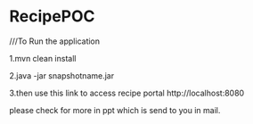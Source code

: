 # RecipePOC

///To Run the application


1.mvn clean install 

2.java -jar snapshotname.jar

3.then use this link  to access recipe portal http://localhost:8080


please check for more in ppt which is send to you in mail.
